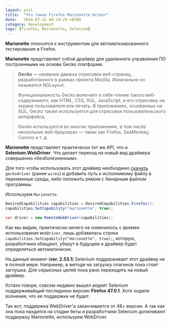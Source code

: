 ```yaml
---
layout: post
title:  "Что такое Firefox Marionette Driver"
date:   2016-07-15 00:19:29 +0300
category: Development
tags: [Firefox, Marionette, Selenium]
---
```

**Marionette** относится к инструментам для автоматизированного тестирования в Firefox.


**Marionette** представляет собой драйвер для удаленного управления  ПО построенными на основе Gecko платформе.
<!-- more -->

<blockquote>
<p><b>Gecko</b> — название движка отрисовки веб-страниц, разработанного в рамках проекта Mozilla. Изначально он назывался NGLayout.</p>
<p>Функциональность Gecko включает в себя чтение такого веб-содержимого, как HTML, CSS, XUL, JavaScript, и его отрисовку на экране пользователя или печать. В приложениях, основанных на XUL, Gecko также используется для отрисовки пользовательского интерфейса.</p>
<p>Gecko используется во многих приложениях, в том числе нескольких веб-браузерах — таких как Firefox, SeaMonkey, Camino и т. д.</p>
</blockquote>


**Marionette** представляет практически тот же API, что и **Selenium.WebDriver**. Что делает переход на новый вид драйвера совершенно «безболезненным». 

Для того чтобы использовать этот драйвер необходимо [скачать](https://github.com/mozilla/geckodriver/releases "GitHub release page.") `geckodriver` (ранее `wires`) и добавить путь к исполнимому файлу в переменные среды, либо положить рямом с бинарным файлом программы.

Используем `Marionette`. 

```cs
DesiredCapabilities capabilities = DesiredCapabilities.Firefox();
capabilities.SetCapability("marionette", true);

var driver = new RemoteWebDriver(capabilities); 
```

Как мы видим, практически ничего не изменилось с времен использования `WebDriver`, лишь добавилась строка `capabilities.SetCapability("marionette", true);`, которую, разработчики обещают, уберут в будущем и драйвер будет определяться автоматически. 

На данный момент (**ver. 2.53.1**) Selenium поддерживает этот драйвер не в полной мере. Например, в методе на загрузку плагинов пока стоит заглушка. Для серьезных целей пока рано переходить на новый драйвер.

Кстати говоря, совсем недавно вышел апдейт Selenium поддерживайщий последнюю версию **Firefox 47.0.1**. Хотя ходили волнения, что ее поддержки не будет. 


Так вот, поддержка WebDriver'а заканчивается от 48+ версии. А так как она пока нахдится на стадии беты и разработчики Selenium допиливают поддержку Marionette, используем WebDriver.
